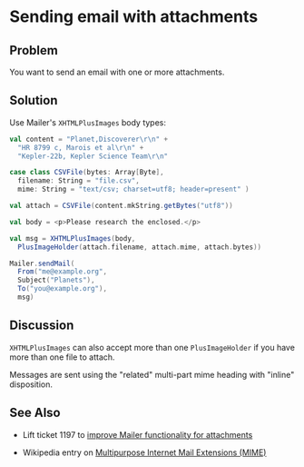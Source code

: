 Sending email with attachments
==============================

Problem
-------

You want to send an email with one or more attachments.

Solution
--------

Use Mailer's `XHTMLPlusImages` body types:

```scala
val content = "Planet,Discoverer\r\n" + 
  "HR 8799 c, Marois et al\r\n" +
  "Kepler-22b, Kepler Science Team\r\n"

case class CSVFile(bytes: Array[Byte], 
  filename: String = "file.csv",
  mime: String = "text/csv; charset=utf8; header=present" )

val attach = CSVFile(content.mkString.getBytes("utf8"))

val body = <p>Please research the enclosed.</p>

val msg = XHTMLPlusImages(body, 
  PlusImageHolder(attach.filename, attach.mime, attach.bytes))

Mailer.sendMail(
  From("me@example.org",
  Subject("Planets"),
  To("you@example.org"), 
  msg)
```

Discussion
----------

`XHTMLPlusImages` can also accept more than one `PlusImageHolder` if you have more than one file to attach.

Messages are sent using the "related" multi-part mime heading with "inline" disposition.

See Also
--------

* Lift ticket 1197 to [improve Mailer functionality for attachments](http://www.assembla.com/spaces/liftweb/tickets/1197)

* Wikipedia entry on [Multipurpose Internet Mail Extensions (MIME)](http://en.wikipedia.org/wiki/MIME)
